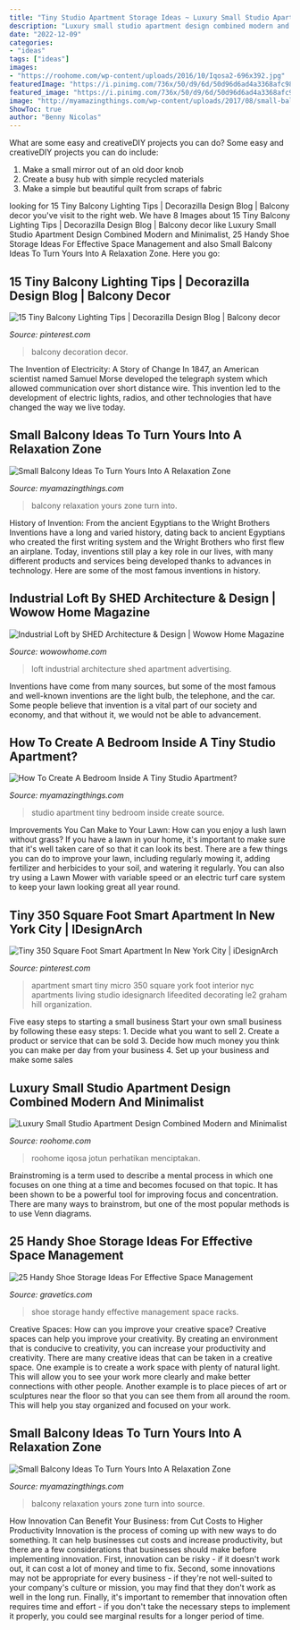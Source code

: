```yaml
---
title: "Tiny Studio Apartment Storage Ideas ~ Luxury Small Studio Apartment Design Combined Modern And Minimalist"
description: "Luxury small studio apartment design combined modern and minimalist"
date: "2022-12-09"
categories:
- "ideas"
tags: ["ideas"]
images:
- "https://roohome.com/wp-content/uploads/2016/10/Iqosa2-696x392.jpg"
featuredImage: "https://i.pinimg.com/736x/50/d9/6d/50d96d6ad4a3368afc98d201da84afbe--small-balcony-decor-balcony-decoration.jpg"
featured_image: "https://i.pinimg.com/736x/50/d9/6d/50d96d6ad4a3368afc98d201da84afbe--small-balcony-decor-balcony-decoration.jpg"
image: "http://myamazingthings.com/wp-content/uploads/2017/08/small-balcony-ideas-2.jpg"
ShowToc: true
author: "Benny Nicolas"
---
```



What are some easy and creativeDIY projects you can do?
Some easy and creativeDIY projects you can do include:
1. Make a small mirror out of an old door knob
2. Create a busy hub with simple recycled materials
3. Make a simple but beautiful quilt from scraps of fabric

	

		
looking for 15 Tiny Balcony Lighting Tips | Decorazilla Design Blog | Balcony decor you've visit to the right web. We have 8 Images about 15 Tiny Balcony Lighting Tips | Decorazilla Design Blog | Balcony decor like Luxury Small Studio Apartment Design Combined Modern and Minimalist, 25 Handy Shoe Storage Ideas For Effective Space Management and also Small Balcony Ideas To Turn Yours Into A Relaxation Zone. Here you go:
		
    
## 15 Tiny Balcony Lighting Tips | Decorazilla Design Blog | Balcony Decor

<img loading=lazy src="https://i.pinimg.com/736x/50/d9/6d/50d96d6ad4a3368afc98d201da84afbe--small-balcony-decor-balcony-decoration.jpg" onerror="this.onerror=null;this.src='https://tse2.mm.bing.net/th?id=OIP.aEqUFNmM9ZXo0yZhHXXZKwHaJ4&amp;pid=15.1';" alt="15 Tiny Balcony Lighting Tips | Decorazilla Design Blog | Balcony decor">

_Source: pinterest.com_

>balcony decoration decor. 

	

The Invention of Electricity: A Story of Change
In 1847, an American scientist named Samuel Morse developed the telegraph system which allowed communication over short distance wire. This invention led to the development of electric lights, radios, and other technologies that have changed the way we live today.

    
## Small Balcony Ideas To Turn Yours Into A Relaxation Zone

<img loading=lazy src="https://myamazingthings.com/wp-content/uploads/2017/08/small-balcony-ideas-4.jpg" onerror="this.onerror=null;this.src='https://tse3.mm.bing.net/th?id=OIP.7Zr1n1zSEKktPr042skX9QHaLA&amp;pid=15.1';" alt="Small Balcony Ideas To Turn Yours Into A Relaxation Zone">

_Source: myamazingthings.com_

>balcony relaxation yours zone turn into. 

	

History of Invention: From the ancient Egyptians to the Wright Brothers
Inventions have a long and varied history, dating back to ancient Egyptians who created the first writing system and the Wright Brothers who first flew an airplane. Today, inventions still play a key role in our lives, with many different products and services being developed thanks to advances in technology. Here are some of the most famous inventions in history.

    
## Industrial Loft By SHED Architecture &amp; Design | Wowow Home Magazine

<img loading=lazy src="https://cdn.wowowhome.com/photos/2018/03/industrial-loft-by-shed-architecture-design-06.jpg" onerror="this.onerror=null;this.src='https://tse4.mm.bing.net/th?id=OIP.jwZkNx_Nd7PtcwDX3vjN3AHaLH&amp;pid=15.1';" alt="Industrial Loft by SHED Architecture &amp; Design | Wowow Home Magazine">

_Source: wowowhome.com_

>loft industrial architecture shed apartment advertising. 

	

Inventions have come from many sources, but some of the most famous and well-known inventions are the light bulb, the telephone, and the car. Some people believe that invention is a vital part of our society and economy, and that without it, we would not be able to advancement.

    
## How To Create A Bedroom Inside A Tiny Studio Apartment?

<img loading=lazy src="http://myamazingthings.com/wp-content/uploads/2017/09/studio-5.jpg" onerror="this.onerror=null;this.src='https://tse4.mm.bing.net/th?id=OIP.PN59m6hfaKphMmpoodre-gHaE8&amp;pid=15.1';" alt="How To Create A Bedroom Inside A Tiny Studio Apartment?">

_Source: myamazingthings.com_

>studio apartment tiny bedroom inside create source. 

	

Improvements You Can Make to Your Lawn: How can you enjoy a lush lawn without grass?
If you have a lawn in your home, it's important to make sure that it's well taken care of so that it can look its best. There are a few things you can do to improve your lawn, including regularly mowing it, adding fertilizer and herbicides to your soil, and watering it regularly. You can also try using a Lawn Mower with variable speed or an electric turf care system to keep your lawn looking great all year round.

    
## Tiny 350 Square Foot Smart Apartment In New York City | IDesignArch

<img loading=lazy src="https://i.pinimg.com/736x/78/2b/2a/782b2a122b9e3fc6d9a23a114b50a0ad--apartment-interior-design-interior-decorating.jpg" onerror="this.onerror=null;this.src='https://tse2.mm.bing.net/th?id=OIP.DA_r1VcEdL2HHZVpcZAWYQHaJ3&amp;pid=15.1';" alt="Tiny 350 Square Foot Smart Apartment In New York City | iDesignArch">

_Source: pinterest.com_

>apartment smart tiny micro 350 square york foot interior nyc apartments living studio idesignarch lifeedited decorating le2 graham hill organization. 

	

Five easy steps to starting a small business
Start your own small business by following these easy steps: 1. Decide what you want to sell 2. Create a product or service that can be sold 3. Decide how much money you think you can make per day from your business 4. Set up your business and make some sales 
    
## Luxury Small Studio Apartment Design Combined Modern And Minimalist

<img loading=lazy src="https://roohome.com/wp-content/uploads/2016/10/Iqosa2-696x392.jpg" onerror="this.onerror=null;this.src='https://tse1.mm.bing.net/th?id=OIP.UiFVJdhuq0a7vc-Ov2TipgHaEK&amp;pid=15.1';" alt="Luxury Small Studio Apartment Design Combined Modern and Minimalist">

_Source: roohome.com_

>roohome iqosa jotun perhatikan menciptakan. 

	

Brainstroming is a term used to describe a mental process in which one focuses on one thing at a time and becomes focused on that topic. It has been shown to be a powerful tool for improving focus and concentration. There are many ways to brainstrom, but one of the most popular methods is to use Venn diagrams.

    
## 25 Handy Shoe Storage Ideas For Effective Space Management

<img loading=lazy src="http://www.gravetics.com/wp-content/uploads/2017/07/Shoe-Racks-ideas.jpg" onerror="this.onerror=null;this.src='https://tse4.mm.bing.net/th?id=OIP.3P-Vw29EBgiehN7HpTS2mgHaLL&amp;pid=15.1';" alt="25 Handy Shoe Storage Ideas For Effective Space Management">

_Source: gravetics.com_

>shoe storage handy effective management space racks. 

	

Creative Spaces: How can you improve your creative space?
Creative spaces can help you improve your creativity. By creating an environment that is conducive to creativity, you can increase your productivity and creativity. There are many creative ideas that can be taken in a creative space. One example is to create a work space with plenty of natural light. This will allow you to see your work more clearly and make better connections with other people. Another example is to place pieces of art or sculptures near the floor so that you can see them from all around the room. This will help you stay organized and focused on your work.

    
## Small Balcony Ideas To Turn Yours Into A Relaxation Zone

<img loading=lazy src="http://myamazingthings.com/wp-content/uploads/2017/08/small-balcony-ideas-2.jpg" onerror="this.onerror=null;this.src='https://tse3.mm.bing.net/th?id=OIP.Q-95yTDRgD7X10sohoclhgHaLH&amp;pid=15.1';" alt="Small Balcony Ideas To Turn Yours Into A Relaxation Zone">

_Source: myamazingthings.com_

>balcony relaxation yours zone turn into source. 

	

How Innovation Can Benefit Your Business: from Cut Costs to Higher Productivity
Innovation is the process of coming up with new ways to do something. It can help businesses cut costs and increase productivity, but there are a few considerations that businesses should make before implementing innovation. First, innovation can be risky - if it doesn't work out, it can cost a lot of money and time to fix. Second, some innovations may not be appropriate for every business - if they're not well-suited to your company's culture or mission, you may find that they don't work as well in the long run. Finally, it's important to remember that innovation often requires time and effort - if you don't take the necessary steps to implement it properly, you could see marginal results for a longer period of time.


